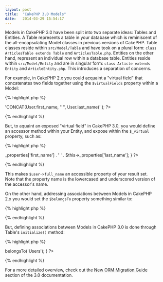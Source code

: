 ```yaml
---
layout: post
title:  "CakePHP 3.0 Models"
date:   2014-03-29 15:54:17
---
```


Models in CakePHP 3.0 have been split into two separate ideas: Tables and Entities. A Table represents a table in your database which is reminiscent of the all-encapsulating Model classes in previous versions of CakePHP. Table classes reside within `src/Model/Table` and have took on a plural form: `class ArticlesTable extends Table` and `ArticlesTable.php`. Entities on the other hand, represent an individual row within a database table. Entities reside within `src/Model/Entity` and are in singular form: `class Article extends Entity` and `ArticleEntity.php`. This introduces a separation of concerns.

For example, in CakePHP 2.x you could acquaint a "virtual field" that concatenates two fields together using the `$virtualFields` property within a Model:

{% highlight php %}
<?php
public $virtualFields = array(
	'full_name' => 'CONCAT(User.first_name, " ", User.last_name)'
);
?>
{% endhighlight %}

But, to aquaint an exposed "virtual field" in CakePHP 3.0, you would define an accessor method within your Entity, and expose within the `$_virtual` property, such as:

{% highlight php %}
<?php
protected $_virtual = ['full_name'];

protected function _getFullName()
{
	return $this->_properties['first_name'] . '  ' .
		$this->_properties['last_name'];
}
?>
{% endhighlight %}

This makes `$user->full_name` an accessible property of your result set. Note that the property name is the lowercased and underscored version of the accessor's name.

On the other hand, addressing associations between Models in CakePHP 2.x you would set the `$belongsTo` property something similar to:

{% highlight php %}
<?php
public $belongsTo = ['User'];
?>
{% endhighlight %}

But, defining associations between Models in CakePHP 3.0 is done through Table's `initialize()` method:


{% highlight php %}
<?php
public function initialize(array $config)
{
	$this->belongsTo('Users');
}
?>
{% endhighlight %}

For a more detailed overview, check out the [New ORM Migration Guide][orm-migration] section of the 3.0 documentation.

[orm-migration]: http://book.cakephp.org/3.0/en/appendices/orm-migration.html
